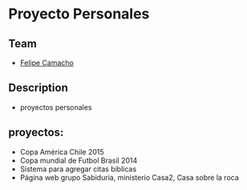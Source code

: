 # Proyecto Personales

## Team

* [Felipe Camacho](http://cogroupsas.com/)

## Description

- proyectos personales

## proyectos:

- Copa América Chile 2015
- Copa mundial de Futbol Brasil 2014
- Sistema para agregar citas biblicas
- Página web grupo Sabiduria, ministerio Casa2, Casa sobre la roca
